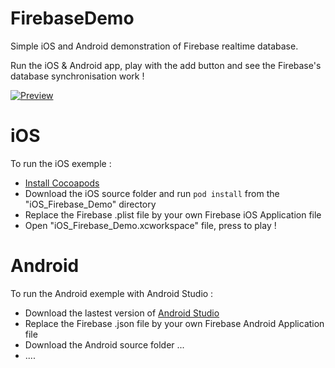 # FirebaseDemo
Simple iOS and Android demonstration of Firebase realtime database.

Run the iOS & Android app, play with the add button and see the Firebase's database synchronisation work !

[![Preview](https://github.com/terflogag/FirebaseDemo/blob/master/video.png)](https://vimeo.com/194874202)

# iOS

To run the iOS exemple :
- [Install Cocoapods](https://guides.cocoapods.org/using/getting-started.html)
- Download the iOS source folder and run `pod install` from the "iOS_Firebase_Demo" directory
- Replace the Firebase .plist file by your own Firebase iOS Application file 
- Open "iOS_Firebase_Demo.xcworkspace" file, press to play ! 

# Android 

To run the Android exemple with Android Studio : 
- Download the lastest version of [Android Studio](https://developer.android.com/studio/index.html)
- Replace the Firebase .json file by your own Firebase Android Application file
- Download the Android source folder ...
- ....
